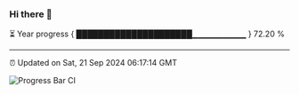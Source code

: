### Hi there 👋

⏳ Year progress { █████████████████████▁▁▁▁▁▁▁▁▁ } 72.20 %

---

⏰ Updated on Sat, 21 Sep 2024 06:17:14 GMT

![Progress Bar CI](https://github.com/liununu/liununu/workflows/Progress%20Bar%20CI/badge.svg)
